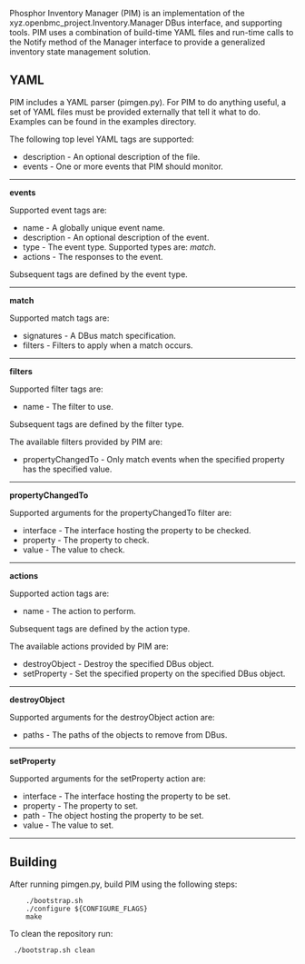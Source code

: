 Phosphor Inventory Manager (PIM) is an implementation of the
xyz.openbmc_project.Inventory.Manager DBus interface, and supporting tools.
PIM uses a combination of build-time YAML files and run-time calls to the
Notify method of the Manager interface to provide a generalized inventory
state management solution.

## YAML
PIM includes a YAML parser (pimgen.py).  For PIM to do anything useful, a
set of YAML files must be provided externally that tell it what to do.
Examples can be found in the examples directory.

The following top level YAML tags are supported:

* description - An optional description of the file.
* events - One or more events that PIM should monitor.

----
**events**

Supported event tags are:

* name - A globally unique event name.
* description - An optional description of the event.
* type - The event type.  Supported types are: *match*.
* actions - The responses to the event.

Subsequent tags are defined by the event type.

-----
**match**

Supported match tags are:

* signatures - A DBus match specification.
* filters - Filters to apply when a match occurs.

----
**filters**

Supported filter tags are:

* name - The filter to use.

Subsequent tags are defined by the filter type.

The available filters provided by PIM are:

* propertyChangedTo - Only match events when the specified property has
the specified value.

----
**propertyChangedTo**

Supported arguments for the propertyChangedTo filter are:
* interface - The interface hosting the property to be checked.
* property - The property to check.
* value - The value to check.

---
**actions**

Supported action tags are:

* name - The action to perform.

Subsequent tags are defined by the action type.

The available actions provided by PIM are:

* destroyObject - Destroy the specified DBus object.
* setProperty - Set the specified property on the specified DBus object.

----
**destroyObject**

Supported arguments for the destroyObject action are:
* paths - The paths of the objects to remove from DBus.

----
**setProperty**

Supported arguments for the setProperty action are:
* interface - The interface hosting the property to be set.
* property - The property to set.
* path - The object hosting the property to be set.
* value - The value to set.


----

## Building
After running pimgen.py, build PIM using the following steps:

```
    ./bootstrap.sh
    ./configure ${CONFIGURE_FLAGS}
    make
```

To clean the repository run:

```
 ./bootstrap.sh clean
```
